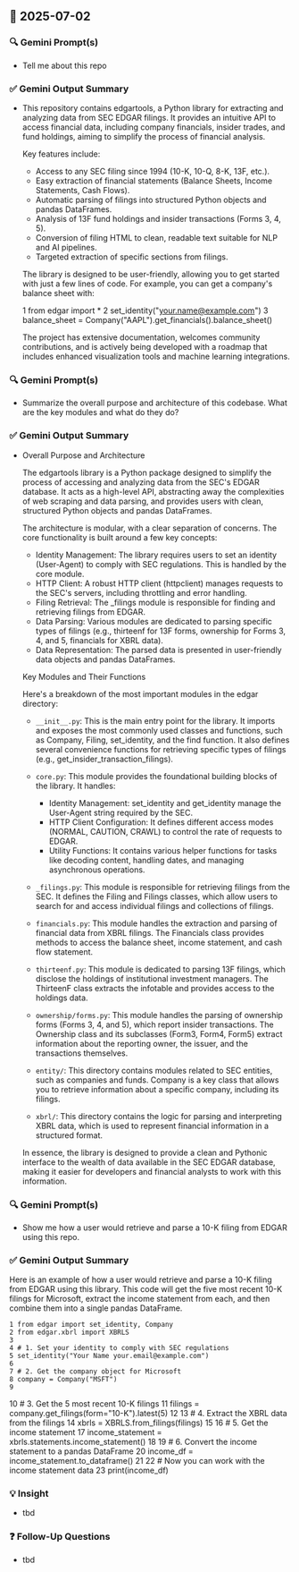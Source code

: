 ## 📅 2025-07-02

### 🔍 Gemini Prompt(s)
- Tell me about this repo

### ✅ Gemini Output Summary
- This repository contains edgartools, a Python library for extracting and analyzing data from SEC EDGAR filings. It
  provides an intuitive API to access financial data, including company financials, insider trades, and fund holdings,
  aiming to simplify the process of financial analysis.


  Key features include:
   * Access to any SEC filing since 1994 (10-K, 10-Q, 8-K, 13F, etc.).
   * Easy extraction of financial statements (Balance Sheets, Income Statements, Cash Flows).
   * Automatic parsing of filings into structured Python objects and pandas DataFrames.
   * Analysis of 13F fund holdings and insider transactions (Forms 3, 4, 5).
   * Conversion of filing HTML to clean, readable text suitable for NLP and AI pipelines.
   * Targeted extraction of specific sections from filings.


  The library is designed to be user-friendly, allowing you to get started with just a few lines of code. For example,
  you can get a company's balance sheet with:

   1 from edgar import *
   2 set_identity("your.name@example.com")
   3 balance_sheet = Company("AAPL").get_financials().balance_sheet()



  The project has extensive documentation, welcomes community contributions, and is actively being developed with a
  roadmap that includes enhanced visualization tools and machine learning integrations.

### 🔍 Gemini Prompt(s)
- Summarize the overall purpose and architecture of this codebase. What are the key modules and what do they do?

### ✅ Gemini Output Summary
- Overall Purpose and Architecture


  The edgartools library is a Python package designed to simplify the process of accessing and analyzing data from the
  SEC's EDGAR database. It acts as a high-level API, abstracting away the complexities of web scraping and data parsing,
  and provides users with clean, structured Python objects and pandas DataFrames.


  The architecture is modular, with a clear separation of concerns. The core functionality is built around a few key
  concepts:


   * Identity Management: The library requires users to set an identity (User-Agent) to comply with SEC regulations. This
     is handled by the core module.
   * HTTP Client: A robust HTTP client (httpclient) manages requests to the SEC's servers, including throttling and error
     handling.
   * Filing Retrieval: The _filings module is responsible for finding and retrieving filings from EDGAR.
   * Data Parsing: Various modules are dedicated to parsing specific types of filings (e.g., thirteenf for 13F forms,
     ownership for Forms 3, 4, and 5, financials for XBRL data).
   * Data Representation: The parsed data is presented in user-friendly data objects and pandas DataFrames.

  Key Modules and Their Functions

  Here's a breakdown of the most important modules in the edgar directory:


   * `__init__.py`: This is the main entry point for the library. It imports and exposes the most commonly used classes
     and functions, such as Company, Filing, set_identity, and the find function. It also defines several convenience
     functions for retrieving specific types of filings (e.g., get_insider_transaction_filings).


   * `core.py`: This module provides the foundational building blocks of the library. It handles:
       * Identity Management: set_identity and get_identity manage the User-Agent string required by the SEC.
       * HTTP Client Configuration: It defines different access modes (NORMAL, CAUTION, CRAWL) to control the rate of
         requests to EDGAR.
       * Utility Functions: It contains various helper functions for tasks like decoding content, handling dates, and
         managing asynchronous operations.


   * `_filings.py`: This module is responsible for retrieving filings from the SEC. It defines the Filing and Filings
     classes, which allow users to search for and access individual filings and collections of filings.

   * `financials.py`: This module handles the extraction and parsing of financial data from XBRL filings. The Financials
     class provides methods to access the balance sheet, income statement, and cash flow statement.


   * `thirteenf.py`: This module is dedicated to parsing 13F filings, which disclose the holdings of institutional
     investment managers. The ThirteenF class extracts the infotable and provides access to the holdings data.


   * `ownership/forms.py`: This module handles the parsing of ownership forms (Forms 3, 4, and 5), which report insider
     transactions. The Ownership class and its subclasses (Form3, Form4, Form5) extract information about the reporting
     owner, the issuer, and the transactions themselves.


   * `entity/`: This directory contains modules related to SEC entities, such as companies and funds. Company is a key
     class that allows you to retrieve information about a specific company, including its filings.


   * `xbrl/`: This directory contains the logic for parsing and interpreting XBRL data, which is used to represent
     financial information in a structured format.


  In essence, the library is designed to provide a clean and Pythonic interface to the wealth of data available in the
  SEC EDGAR database, making it easier for developers and financial analysts to work with this information.

### 🔍 Gemini Prompt(s)
- Show me how a user would retrieve and parse a 10-K filing from EDGAR using this repo.

### ✅ Gemini Output Summary
Here is an example of how a user would retrieve and parse a 10-K filing from EDGAR using this library. This code will
  get the five most recent 10-K filings for Microsoft, extract the income statement from each, and then combine them into
  a single pandas DataFrame.



    1 from edgar import set_identity, Company
    2 from edgar.xbrl import XBRLS
    3 
    4 # 1. Set your identity to comply with SEC regulations
    5 set_identity("Your Name your.email@example.com")
    6 
    7 # 2. Get the company object for Microsoft
    8 company = Company("MSFT")
    9 
   10 # 3. Get the 5 most recent 10-K filings
   11 filings = company.get_filings(form="10-K").latest(5)
   12 
   13 # 4. Extract the XBRL data from the filings
   14 xbrls = XBRLS.from_filings(filings)
   15 
   16 # 5. Get the income statement
   17 income_statement = xbrls.statements.income_statement()
   18 
   19 # 6. Convert the income statement to a pandas DataFrame
   20 income_df = income_statement.to_dataframe()
   21 
   22 # Now you can work with the income statement data
   23 print(income_df)

### 💡 Insight
- tbd

### ❓ Follow-Up Questions
- tbd